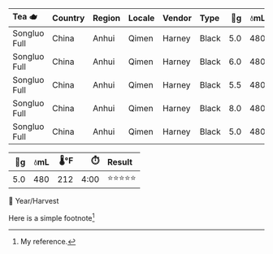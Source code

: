 | Tea 🫖 | Country | Region | Locale | Vendor | Type | 🍃g | 💧mL | 🌡°F | ⏱️ | Result | 
| :--- | :--- | :--- | :--- | :--- | :--- | ---: |  ---: |  ---: |  ---: | :--- |
| Songluo Full | China | Anhui | Qimen | Harney | Black | 5.0 | 480 | 212 | 4:00 | ⭐️⭐️⭐️⭐️⭐️ | 
| Songluo Full | China | Anhui | Qimen | Harney | Black | 6.0 | 480 | 212 | 4:30 | ⭐️⭐️⭐️ |
| Songluo Full | China | Anhui | Qimen | Harney | Black | 5.5 | 480 | 212 | 3:30 | ⭐️⭐️⭐️⭐️ |
| Songluo Full | China | Anhui | Qimen | Harney | Black | 8.0 | 480 | 200 | 3:00 | ⭐️⭐️⭐️ |
| Songluo Full | China | Anhui | Qimen | Harney | Black | 5.0 | 480 | 205 | 3:30 | * |

| 🍃g | 💧mL | 🌡°F | ⏱️ | Result | 
| ---: |  ---: |  ---: | ---: | :--- |
| 5.0 | 480 | 212 | 4:00 | ⭐️⭐️⭐️⭐️⭐️ | 

🌱
Year/Harvest

Here is a simple footnote[^1]  
[^1]: My reference.
